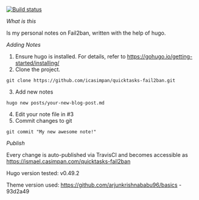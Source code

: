 [![Build status](https://travis-ci.com/icasimpan/quicktasks-fail2ban.svg)](https://travis-ci.com/icasimpan/quicktasks-fail2ban)

*What is this*

Is my personal notes on Fail2ban, written with the help of hugo.

*Adding Notes*
1. Ensure hugo is installed. For details, refer to https://gohugo.io/getting-started/installing/
2. Clone the project.
```
git clone https://github.com/icasimpan/quicktasks-fail2ban.git
```
3. Add new notes
```
hugo new posts/your-new-blog-post.md
```
4. Edit your note file in #3
5. Commit changes to git
```
git commit "My new awesome note!"
```


*Publish*

Every change is auto-published via TravisCI and becomes accessible as https://ismael.casimpan.com/quicktasks-fail2ban


Hugo version tested: v0.49.2

Theme version used: https://github.com/arjunkrishnababu96/basics - 93d2a49
